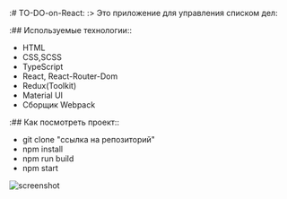 :# TO-DO-on-React:
:> Это приложение для управления списком дел:

:## Используемые технологии::

- HTML
- CSS,SCSS
- TypeScript
- React, React-Router-Dom
- Redux(Toolkit)
- Material UI
- Сборщик Webpack

:## Как посмотреть проект::

- git clone "ссылка на репозиторий"
- npm install
- npm run build
- npm start

![screenshot]()
